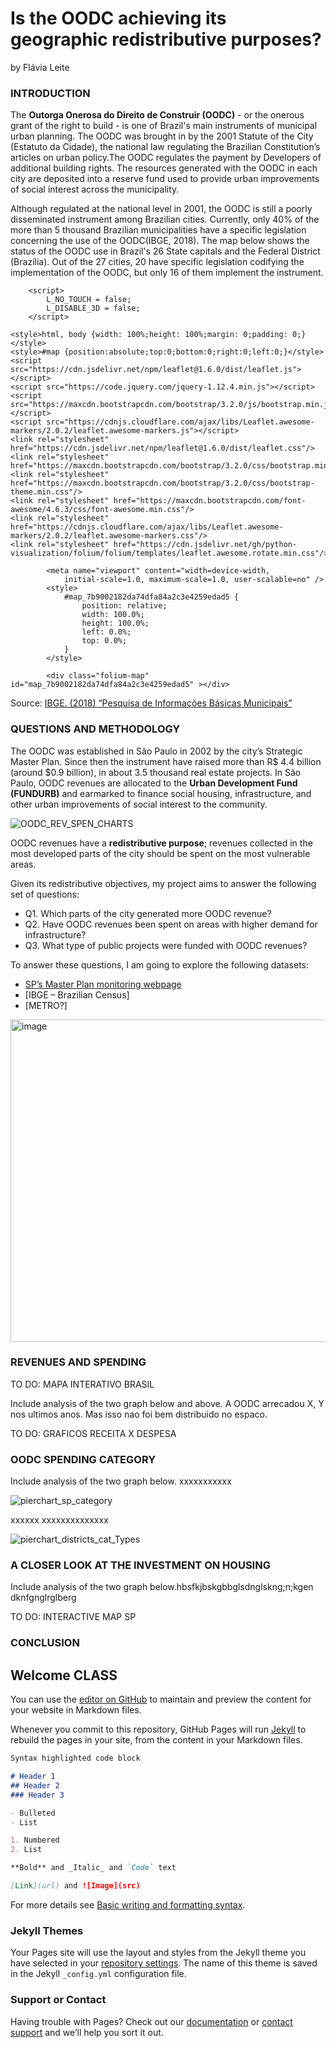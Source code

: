 # Is the OODC achieving its geographic redistributive purposes?
by Flávia Leite


### INTRODUCTION
The **Outorga Onerosa do Direito de Construir (OODC)** - or the onerous grant of the right to build - is one of Brazil's main instruments of  municipal urban planning. The OODC was brought in by the 2001 Statute of the City (Estatuto da Cidade), the national law regulating the Brazilian Constitution’s articles on urban policy.The OODC regulates the payment by Developers of additional building rights. The resources generated with the OODC in each city are deposited into a reserve fund used to provide urban improvements of social interest across the municipality.


Although regulated at the national level in 2001, the OODC is still a poorly disseminated instrument among Brazilian cities. Currently, only 40% of the more than 5 thousand Brazilian municipalities have a specific legislation concerning the use of the OODC(IBGE, 2018). The map below shows the status of the OODC use in Brazil's 26 State capitals and the Federal District (Brazília). Out of the 27 cities, 20 have specific legislation codifying the implementation of the OODC, but only 16 of them implement the instrument.


<!DOCTYPE html>
<head>    
    <meta http-equiv="content-type" content="text/html; charset=UTF-8" />
    
        <script>
            L_NO_TOUCH = false;
            L_DISABLE_3D = false;
        </script>
    
    <style>html, body {width: 100%;height: 100%;margin: 0;padding: 0;}</style>
    <style>#map {position:absolute;top:0;bottom:0;right:0;left:0;}</style>
    <script src="https://cdn.jsdelivr.net/npm/leaflet@1.6.0/dist/leaflet.js"></script>
    <script src="https://code.jquery.com/jquery-1.12.4.min.js"></script>
    <script src="https://maxcdn.bootstrapcdn.com/bootstrap/3.2.0/js/bootstrap.min.js"></script>
    <script src="https://cdnjs.cloudflare.com/ajax/libs/Leaflet.awesome-markers/2.0.2/leaflet.awesome-markers.js"></script>
    <link rel="stylesheet" href="https://cdn.jsdelivr.net/npm/leaflet@1.6.0/dist/leaflet.css"/>
    <link rel="stylesheet" href="https://maxcdn.bootstrapcdn.com/bootstrap/3.2.0/css/bootstrap.min.css"/>
    <link rel="stylesheet" href="https://maxcdn.bootstrapcdn.com/bootstrap/3.2.0/css/bootstrap-theme.min.css"/>
    <link rel="stylesheet" href="https://maxcdn.bootstrapcdn.com/font-awesome/4.6.3/css/font-awesome.min.css"/>
    <link rel="stylesheet" href="https://cdnjs.cloudflare.com/ajax/libs/Leaflet.awesome-markers/2.0.2/leaflet.awesome-markers.css"/>
    <link rel="stylesheet" href="https://cdn.jsdelivr.net/gh/python-visualization/folium/folium/templates/leaflet.awesome.rotate.min.css"/>
    
            <meta name="viewport" content="width=device-width,
                initial-scale=1.0, maximum-scale=1.0, user-scalable=no" />
            <style>
                #map_7b9002182da74dfa84a2c3e4259edad5 {
                    position: relative;
                    width: 100.0%;
                    height: 100.0%;
                    left: 0.0%;
                    top: 0.0%;
                }
            </style>
        
</head>
<body>    
    
            <div class="folium-map" id="map_7b9002182da74dfa84a2c3e4259edad5" ></div>
        
</body>
<script>    
    
            var map_7b9002182da74dfa84a2c3e4259edad5 = L.map(
                "map_7b9002182da74dfa84a2c3e4259edad5",
                {
                    center: [-15.7975, -47.8919],
                    crs: L.CRS.EPSG3857,
                    zoom: 4,
                    zoomControl: true,
                    preferCanvas: false,
                }
            );

            

        
    
            var tile_layer_03cfb964936b4d74aa727ed1a0f5a7e5 = L.tileLayer(
                "https://cartodb-basemaps-{s}.global.ssl.fastly.net/light_all/{z}/{x}/{y}.png",
                {"attribution": "\u0026copy; \u003ca href=\"http://www.openstreetmap.org/copyright\"\u003eOpenStreetMap\u003c/a\u003e contributors \u0026copy; \u003ca href=\"http://cartodb.com/attributions\"\u003eCartoDB\u003c/a\u003e, CartoDB \u003ca href =\"http://cartodb.com/attributions\"\u003eattributions\u003c/a\u003e", "detectRetina": false, "maxNativeZoom": 18, "maxZoom": 18, "minZoom": 0, "noWrap": false, "opacity": 1, "subdomains": "abc", "tms": false}
            ).addTo(map_7b9002182da74dfa84a2c3e4259edad5);
        
    
            var circle_marker_36040e61d24a4b719be0b2f440cc4c93 = L.circleMarker(
                [-10.57, -37.45],
                {"bubblingMouseEvents": true, "color": "red", "dashArray": null, "dashOffset": null, "fill": false, "fillColor": "red", "fillOpacity": 0.2, "fillRule": "evenodd", "lineCap": "round", "lineJoin": "round", "opacity": 1.0, "radius": 5, "stroke": true, "weight": 3}
            ).addTo(map_7b9002182da74dfa84a2c3e4259edad5);
        
    
        var popup_f6bfe4098d98423e965b08bf0a80fa6f = L.popup({"maxWidth": 300, "minWidth": 100});

        
            var html_ade9ba6fb562448892d351f7ed99d5bd = $(`<div id="html_ade9ba6fb562448892d351f7ed99d5bd" style="width: 100.0%; height: 100.0%;"> - City: ARACAJU<br> - OODC legislation?: nan<br> - OODC implemented?: No</div>`)[0];
            popup_f6bfe4098d98423e965b08bf0a80fa6f.setContent(html_ade9ba6fb562448892d351f7ed99d5bd);
        

        circle_marker_36040e61d24a4b719be0b2f440cc4c93.bindPopup(popup_f6bfe4098d98423e965b08bf0a80fa6f)
        ;

        
    
    
            var circle_marker_6d74aa787f3e4fa4ad5b4de1f7c19d82 = L.circleMarker(
                [1.99, -61.33],
                {"bubblingMouseEvents": true, "color": "red", "dashArray": null, "dashOffset": null, "fill": false, "fillColor": "red", "fillOpacity": 0.2, "fillRule": "evenodd", "lineCap": "round", "lineJoin": "round", "opacity": 1.0, "radius": 5, "stroke": true, "weight": 3}
            ).addTo(map_7b9002182da74dfa84a2c3e4259edad5);
        
    
        var popup_4f5e3a1e532043d9857b67009658d263 = L.popup({"maxWidth": 300, "minWidth": 100});

        
            var html_b1a421335c974e2eb40367e1338791d8 = $(`<div id="html_b1a421335c974e2eb40367e1338791d8" style="width: 100.0%; height: 100.0%;"> - City: BOA VISTA<br> - OODC legislation?: nan<br> - OODC implemented?: No</div>`)[0];
            popup_4f5e3a1e532043d9857b67009658d263.setContent(html_b1a421335c974e2eb40367e1338791d8);
        

        circle_marker_6d74aa787f3e4fa4ad5b4de1f7c19d82.bindPopup(popup_4f5e3a1e532043d9857b67009658d263)
        ;

        
    
    
            var circle_marker_a655209c910045fc8eaaa89817a427f7 = L.circleMarker(
                [-20.51, -54.54],
                {"bubblingMouseEvents": true, "color": "red", "dashArray": null, "dashOffset": null, "fill": false, "fillColor": "red", "fillOpacity": 0.2, "fillRule": "evenodd", "lineCap": "round", "lineJoin": "round", "opacity": 1.0, "radius": 5, "stroke": true, "weight": 3}
            ).addTo(map_7b9002182da74dfa84a2c3e4259edad5);
        
    
        var popup_344d4ff51fea4737bd69e57f98e9af8c = L.popup({"maxWidth": 300, "minWidth": 100});

        
            var html_28cc473084734e97b297f77ba4752e7d = $(`<div id="html_28cc473084734e97b297f77ba4752e7d" style="width: 100.0%; height: 100.0%;"> - City: CAMPO GRANDE<br> - OODC legislation?: nan<br> - OODC implemented?: No</div>`)[0];
            popup_344d4ff51fea4737bd69e57f98e9af8c.setContent(html_28cc473084734e97b297f77ba4752e7d);
        

        circle_marker_a655209c910045fc8eaaa89817a427f7.bindPopup(popup_344d4ff51fea4737bd69e57f98e9af8c)
        ;

        
    
    
            var circle_marker_a1476ec73dd94d078b0b47bdfbe36537 = L.circleMarker(
                [1.41, -51.77],
                {"bubblingMouseEvents": true, "color": "red", "dashArray": null, "dashOffset": null, "fill": false, "fillColor": "red", "fillOpacity": 0.2, "fillRule": "evenodd", "lineCap": "round", "lineJoin": "round", "opacity": 1.0, "radius": 5, "stroke": true, "weight": 3}
            ).addTo(map_7b9002182da74dfa84a2c3e4259edad5);
        
    
        var popup_dff2de765aaa4a1ea48d70629e520334 = L.popup({"maxWidth": 300, "minWidth": 100});

        
            var html_d042a04da08d46eebe1b530433bbf021 = $(`<div id="html_d042a04da08d46eebe1b530433bbf021" style="width: 100.0%; height: 100.0%;"> - City: MACAPA<br> - OODC legislation?: nan<br> - OODC implemented?: No</div>`)[0];
            popup_dff2de765aaa4a1ea48d70629e520334.setContent(html_d042a04da08d46eebe1b530433bbf021);
        

        circle_marker_a1476ec73dd94d078b0b47bdfbe36537.bindPopup(popup_dff2de765aaa4a1ea48d70629e520334)
        ;

        
    
    
            var circle_marker_0bec9ea073d24dcab41c51c886eedd8f = L.circleMarker(
                [-8.38, -37.86],
                {"bubblingMouseEvents": true, "color": "red", "dashArray": null, "dashOffset": null, "fill": false, "fillColor": "red", "fillOpacity": 0.2, "fillRule": "evenodd", "lineCap": "round", "lineJoin": "round", "opacity": 1.0, "radius": 5, "stroke": true, "weight": 3}
            ).addTo(map_7b9002182da74dfa84a2c3e4259edad5);
        
    
        var popup_d6f709832e6141c7833d9f55b3af3a6c = L.popup({"maxWidth": 300, "minWidth": 100});

        
            var html_78883429d28345319420943b7459e0f9 = $(`<div id="html_78883429d28345319420943b7459e0f9" style="width: 100.0%; height: 100.0%;"> - City: RECIFE<br> - OODC legislation?: nan<br> - OODC implemented?: No</div>`)[0];
            popup_d6f709832e6141c7833d9f55b3af3a6c.setContent(html_78883429d28345319420943b7459e0f9);
        

        circle_marker_0bec9ea073d24dcab41c51c886eedd8f.bindPopup(popup_d6f709832e6141c7833d9f55b3af3a6c)
        ;

        
    
    
            var circle_marker_1376df74f55447dd8a55576d612c48f5 = L.circleMarker(
                [-8.77, -70.55],
                {"bubblingMouseEvents": true, "color": "red", "dashArray": null, "dashOffset": null, "fill": false, "fillColor": "red", "fillOpacity": 0.2, "fillRule": "evenodd", "lineCap": "round", "lineJoin": "round", "opacity": 1.0, "radius": 5, "stroke": true, "weight": 3}
            ).addTo(map_7b9002182da74dfa84a2c3e4259edad5);
        
    
        var popup_097f9de5b1e14100bb7361ed9653d90b = L.popup({"maxWidth": 300, "minWidth": 100});

        
            var html_fc85487e58ce4d818f0fa1edf33e2e37 = $(`<div id="html_fc85487e58ce4d818f0fa1edf33e2e37" style="width: 100.0%; height: 100.0%;"> - City: RIO BRANCO<br> - OODC legislation?: nan<br> - OODC implemented?: No</div>`)[0];
            popup_097f9de5b1e14100bb7361ed9653d90b.setContent(html_fc85487e58ce4d818f0fa1edf33e2e37);
        

        circle_marker_1376df74f55447dd8a55576d612c48f5.bindPopup(popup_097f9de5b1e14100bb7361ed9653d90b)
        ;

        
    
    
            var circle_marker_69036620ccb644d0b3db2543f36a7472 = L.circleMarker(
                [-5.42, -45.44],
                {"bubblingMouseEvents": true, "color": "red", "dashArray": null, "dashOffset": null, "fill": false, "fillColor": "red", "fillOpacity": 0.2, "fillRule": "evenodd", "lineCap": "round", "lineJoin": "round", "opacity": 1.0, "radius": 5, "stroke": true, "weight": 3}
            ).addTo(map_7b9002182da74dfa84a2c3e4259edad5);
        
    
        var popup_e389256d956f4fe1bc5115ffe1300411 = L.popup({"maxWidth": 300, "minWidth": 100});

        
            var html_833f46dae75a4719a2f5485c829d5e3d = $(`<div id="html_833f46dae75a4719a2f5485c829d5e3d" style="width: 100.0%; height: 100.0%;"> - City: SAO LUIS<br> - OODC legislation?: nan<br> - OODC implemented?: No</div>`)[0];
            popup_e389256d956f4fe1bc5115ffe1300411.setContent(html_833f46dae75a4719a2f5485c829d5e3d);
        

        circle_marker_69036620ccb644d0b3db2543f36a7472.bindPopup(popup_e389256d956f4fe1bc5115ffe1300411)
        ;

        
    
    
            var circle_marker_51242bd1c2fa4380bcaf39572f546b10 = L.circleMarker(
                [-18.1, -44.38],
                {"bubblingMouseEvents": true, "color": "red", "dashArray": null, "dashOffset": null, "fill": false, "fillColor": "red", "fillOpacity": 0.2, "fillRule": "evenodd", "lineCap": "round", "lineJoin": "round", "opacity": 1.0, "radius": 5, "stroke": true, "weight": 3}
            ).addTo(map_7b9002182da74dfa84a2c3e4259edad5);
        
    
        var popup_a30d60fc949841b79386dd9690630ee6 = L.popup({"maxWidth": 300, "minWidth": 100});

        
            var html_f4edd2929eb5478e978c12abc6961904 = $(`<div id="html_f4edd2929eb5478e978c12abc6961904" style="width: 100.0%; height: 100.0%;"> - City: BELO HORIZONTE<br> - OODC legislation?: nan<br> - OODC implemented?: No</div>`)[0];
            popup_a30d60fc949841b79386dd9690630ee6.setContent(html_f4edd2929eb5478e978c12abc6961904);
        

        circle_marker_51242bd1c2fa4380bcaf39572f546b10.bindPopup(popup_a30d60fc949841b79386dd9690630ee6)
        ;

        
    
    
            var circle_marker_116b7913c9d948ae819b853e51733e8f = L.circleMarker(
                [-12.64, -55.42],
                {"bubblingMouseEvents": true, "color": "red", "dashArray": null, "dashOffset": null, "fill": false, "fillColor": "red", "fillOpacity": 0.2, "fillRule": "evenodd", "lineCap": "round", "lineJoin": "round", "opacity": 1.0, "radius": 5, "stroke": true, "weight": 3}
            ).addTo(map_7b9002182da74dfa84a2c3e4259edad5);
        
    
        var popup_c5c8c2dbb64141ba93cf8a6117a92188 = L.popup({"maxWidth": 300, "minWidth": 100});

        
            var html_eece0790e90f404f9a8c43fd09c6062e = $(`<div id="html_eece0790e90f404f9a8c43fd09c6062e" style="width: 100.0%; height: 100.0%;"> - City: CUIABA<br> - OODC legislation?: nan<br> - OODC implemented?: No</div>`)[0];
            popup_c5c8c2dbb64141ba93cf8a6117a92188.setContent(html_eece0790e90f404f9a8c43fd09c6062e);
        

        circle_marker_116b7913c9d948ae819b853e51733e8f.bindPopup(popup_c5c8c2dbb64141ba93cf8a6117a92188)
        ;

        
    
    
            var circle_marker_3aa0a0475b674c93b1af1cc5cd675046 = L.circleMarker(
                [-9.62, -36.82],
                {"bubblingMouseEvents": true, "color": "red", "dashArray": null, "dashOffset": null, "fill": false, "fillColor": "red", "fillOpacity": 0.2, "fillRule": "evenodd", "lineCap": "round", "lineJoin": "round", "opacity": 1.0, "radius": 5, "stroke": true, "weight": 3}
            ).addTo(map_7b9002182da74dfa84a2c3e4259edad5);
        
    
        var popup_b14a3dbccc0841278758e9fb79212937 = L.popup({"maxWidth": 300, "minWidth": 100});

        
            var html_400926516f174988baf65d9992431474 = $(`<div id="html_400926516f174988baf65d9992431474" style="width: 100.0%; height: 100.0%;"> - City: MACEIO<br> - OODC legislation?: nan<br> - OODC implemented?: No</div>`)[0];
            popup_b14a3dbccc0841278758e9fb79212937.setContent(html_400926516f174988baf65d9992431474);
        

        circle_marker_3aa0a0475b674c93b1af1cc5cd675046.bindPopup(popup_b14a3dbccc0841278758e9fb79212937)
        ;

        
    
    
            var circle_marker_a508cf85bef744e7bce1411f9cd285d9 = L.circleMarker(
                [-19.19, -40.34],
                {"bubblingMouseEvents": true, "color": "red", "dashArray": null, "dashOffset": null, "fill": false, "fillColor": "red", "fillOpacity": 0.2, "fillRule": "evenodd", "lineCap": "round", "lineJoin": "round", "opacity": 1.0, "radius": 5, "stroke": true, "weight": 3}
            ).addTo(map_7b9002182da74dfa84a2c3e4259edad5);
        
    
        var popup_7a70e22a80f7405ab0c3f8c920f82fa5 = L.popup({"maxWidth": 300, "minWidth": 100});

        
            var html_16516f01dc1944fdaedb9130aff854cc = $(`<div id="html_16516f01dc1944fdaedb9130aff854cc" style="width: 100.0%; height: 100.0%;"> - City: VITORIA<br> - OODC legislation?: nan<br> - OODC implemented?: No</div>`)[0];
            popup_7a70e22a80f7405ab0c3f8c920f82fa5.setContent(html_16516f01dc1944fdaedb9130aff854cc);
        

        circle_marker_a508cf85bef744e7bce1411f9cd285d9.bindPopup(popup_7a70e22a80f7405ab0c3f8c920f82fa5)
        ;

        
    
    
            var circle_marker_01919191227948cabb23615af8938093 = L.circleMarker(
                [-3.79, -52.48],
                {"bubblingMouseEvents": true, "color": "green", "dashArray": null, "dashOffset": null, "fill": false, "fillColor": "green", "fillOpacity": 0.2, "fillRule": "evenodd", "lineCap": "round", "lineJoin": "round", "opacity": 1.0, "radius": 5, "stroke": true, "weight": 3}
            ).addTo(map_7b9002182da74dfa84a2c3e4259edad5);
        
    
        var popup_f3d953a84da74bdaae9f0ed5f98c5cb6 = L.popup({"maxWidth": 300, "minWidth": 100});

        
            var html_d8cebb506d7f4816b04ce5a2bf50b0db = $(`<div id="html_d8cebb506d7f4816b04ce5a2bf50b0db" style="width: 100.0%; height: 100.0%;"> - City: BELEM<br> - OODC legislation?: 2008.0<br> - OODC implemented?: Yes</div>`)[0];
            popup_f3d953a84da74bdaae9f0ed5f98c5cb6.setContent(html_d8cebb506d7f4816b04ce5a2bf50b0db);
        

        circle_marker_01919191227948cabb23615af8938093.bindPopup(popup_f3d953a84da74bdaae9f0ed5f98c5cb6)
        ;

        
    
    
            var circle_marker_ff68c6ddfb314e82869d92d064c4ff4e = L.circleMarker(
                [-5.2, -39.53],
                {"bubblingMouseEvents": true, "color": "green", "dashArray": null, "dashOffset": null, "fill": false, "fillColor": "green", "fillOpacity": 0.2, "fillRule": "evenodd", "lineCap": "round", "lineJoin": "round", "opacity": 1.0, "radius": 5, "stroke": true, "weight": 3}
            ).addTo(map_7b9002182da74dfa84a2c3e4259edad5);
        
    
        var popup_eb8f30c7b1474411bfc5c076768bac5e = L.popup({"maxWidth": 300, "minWidth": 100});

        
            var html_abb09433f9084a85aa52a17f9bde9507 = $(`<div id="html_abb09433f9084a85aa52a17f9bde9507" style="width: 100.0%; height: 100.0%;"> - City: FORTALEZA<br> - OODC legislation?: 2009.0<br> - OODC implemented?: Yes</div>`)[0];
            popup_eb8f30c7b1474411bfc5c076768bac5e.setContent(html_abb09433f9084a85aa52a17f9bde9507);
        

        circle_marker_ff68c6ddfb314e82869d92d064c4ff4e.bindPopup(popup_eb8f30c7b1474411bfc5c076768bac5e)
        ;

        
    
    
            var circle_marker_14f79372a64449c587e3d9ca2a78ad5e = L.circleMarker(
                [-7.28, -36.72],
                {"bubblingMouseEvents": true, "color": "green", "dashArray": null, "dashOffset": null, "fill": false, "fillColor": "green", "fillOpacity": 0.2, "fillRule": "evenodd", "lineCap": "round", "lineJoin": "round", "opacity": 1.0, "radius": 5, "stroke": true, "weight": 3}
            ).addTo(map_7b9002182da74dfa84a2c3e4259edad5);
        
    
        var popup_a46b0b0ca43d4359925a71357af354b8 = L.popup({"maxWidth": 300, "minWidth": 100});

        
            var html_ba68d8a12ab3478aa3dd029f18ee5bd3 = $(`<div id="html_ba68d8a12ab3478aa3dd029f18ee5bd3" style="width: 100.0%; height: 100.0%;"> - City: JOAO PESSOA<br> - OODC legislation?: 2011.0<br> - OODC implemented?: Yes</div>`)[0];
            popup_a46b0b0ca43d4359925a71357af354b8.setContent(html_ba68d8a12ab3478aa3dd029f18ee5bd3);
        

        circle_marker_14f79372a64449c587e3d9ca2a78ad5e.bindPopup(popup_a46b0b0ca43d4359925a71357af354b8)
        ;

        
    
    
            var circle_marker_b2b2bc0770f64028a42c3a230b113dcc = L.circleMarker(
                [-5.81, -36.59],
                {"bubblingMouseEvents": true, "color": "green", "dashArray": null, "dashOffset": null, "fill": false, "fillColor": "green", "fillOpacity": 0.2, "fillRule": "evenodd", "lineCap": "round", "lineJoin": "round", "opacity": 1.0, "radius": 5, "stroke": true, "weight": 3}
            ).addTo(map_7b9002182da74dfa84a2c3e4259edad5);
        
    
        var popup_cebdcffae07b452b92396fcf54720f52 = L.popup({"maxWidth": 300, "minWidth": 100});

        
            var html_7064229b5c9044fb84279be8fdd5030c = $(`<div id="html_7064229b5c9044fb84279be8fdd5030c" style="width: 100.0%; height: 100.0%;"> - City: NATAL<br> - OODC legislation?: 2022.0<br> - OODC implemented?: Yes</div>`)[0];
            popup_cebdcffae07b452b92396fcf54720f52.setContent(html_7064229b5c9044fb84279be8fdd5030c);
        

        circle_marker_b2b2bc0770f64028a42c3a230b113dcc.bindPopup(popup_cebdcffae07b452b92396fcf54720f52)
        ;

        
    
    
            var circle_marker_07e66d86199f4605926f767867444e50 = L.circleMarker(
                [-22.25, -42.66],
                {"bubblingMouseEvents": true, "color": "green", "dashArray": null, "dashOffset": null, "fill": false, "fillColor": "green", "fillOpacity": 0.2, "fillRule": "evenodd", "lineCap": "round", "lineJoin": "round", "opacity": 1.0, "radius": 5, "stroke": true, "weight": 3}
            ).addTo(map_7b9002182da74dfa84a2c3e4259edad5);
        
    
        var popup_70f09d2992584255b019da61d931fb2e = L.popup({"maxWidth": 300, "minWidth": 100});

        
            var html_1215e9272f964326be86ca8fa095c415 = $(`<div id="html_1215e9272f964326be86ca8fa095c415" style="width: 100.0%; height: 100.0%;"> - City: RIO DE JANEIRO<br> - OODC legislation?: 2011.0<br> - OODC implemented?: Yes</div>`)[0];
            popup_70f09d2992584255b019da61d931fb2e.setContent(html_1215e9272f964326be86ca8fa095c415);
        

        circle_marker_07e66d86199f4605926f767867444e50.bindPopup(popup_70f09d2992584255b019da61d931fb2e)
        ;

        
    
    
            var circle_marker_76d34d7c3b6544d8b538c9db932206e9 = L.circleMarker(
                [-13.29, -41.71],
                {"bubblingMouseEvents": true, "color": "green", "dashArray": null, "dashOffset": null, "fill": false, "fillColor": "green", "fillOpacity": 0.2, "fillRule": "evenodd", "lineCap": "round", "lineJoin": "round", "opacity": 1.0, "radius": 5, "stroke": true, "weight": 3}
            ).addTo(map_7b9002182da74dfa84a2c3e4259edad5);
        
    
        var popup_3f67465f3b644cd7a289b51dd1c3666e = L.popup({"maxWidth": 300, "minWidth": 100});

        
            var html_7daf6138be3a4f2eaa97d0052e831c30 = $(`<div id="html_7daf6138be3a4f2eaa97d0052e831c30" style="width: 100.0%; height: 100.0%;"> - City: SALVADOR<br> - OODC legislation?: 2015.0<br> - OODC implemented?: Yes</div>`)[0];
            popup_3f67465f3b644cd7a289b51dd1c3666e.setContent(html_7daf6138be3a4f2eaa97d0052e831c30);
        

        circle_marker_76d34d7c3b6544d8b538c9db932206e9.bindPopup(popup_3f67465f3b644cd7a289b51dd1c3666e)
        ;

        
    
    
            var circle_marker_ade91d96a5ba47c589a8db47f2ae40b1 = L.circleMarker(
                [-6.6, -42.28],
                {"bubblingMouseEvents": true, "color": "green", "dashArray": null, "dashOffset": null, "fill": false, "fillColor": "green", "fillOpacity": 0.2, "fillRule": "evenodd", "lineCap": "round", "lineJoin": "round", "opacity": 1.0, "radius": 5, "stroke": true, "weight": 3}
            ).addTo(map_7b9002182da74dfa84a2c3e4259edad5);
        
    
        var popup_c46e594ed01c4fea831fa140a0b7afb6 = L.popup({"maxWidth": 300, "minWidth": 100});

        
            var html_fdb146434a1742bab3d6d7cbddbc42a3 = $(`<div id="html_fdb146434a1742bab3d6d7cbddbc42a3" style="width: 100.0%; height: 100.0%;"> - City: TERESINA<br> - OODC legislation?: 2019.0<br> - OODC implemented?: Yes</div>`)[0];
            popup_c46e594ed01c4fea831fa140a0b7afb6.setContent(html_fdb146434a1742bab3d6d7cbddbc42a3);
        

        circle_marker_ade91d96a5ba47c589a8db47f2ae40b1.bindPopup(popup_c46e594ed01c4fea831fa140a0b7afb6)
        ;

        
    
    
            var circle_marker_99ac00659fe24c4bb219b92a41fd3f35 = L.circleMarker(
                [-15.83, -47.86],
                {"bubblingMouseEvents": true, "color": "green", "dashArray": null, "dashOffset": null, "fill": false, "fillColor": "green", "fillOpacity": 0.2, "fillRule": "evenodd", "lineCap": "round", "lineJoin": "round", "opacity": 1.0, "radius": 5, "stroke": true, "weight": 3}
            ).addTo(map_7b9002182da74dfa84a2c3e4259edad5);
        
    
        var popup_ad78bb5266fe4428921c95eea6ead8a1 = L.popup({"maxWidth": 300, "minWidth": 100});

        
            var html_0ed11b5e5c42467c9428598a400390c6 = $(`<div id="html_0ed11b5e5c42467c9428598a400390c6" style="width: 100.0%; height: 100.0%;"> - City: BRASILIA<br> - OODC legislation?: 1996.0<br> - OODC implemented?: Yes</div>`)[0];
            popup_ad78bb5266fe4428921c95eea6ead8a1.setContent(html_0ed11b5e5c42467c9428598a400390c6);
        

        circle_marker_99ac00659fe24c4bb219b92a41fd3f35.bindPopup(popup_ad78bb5266fe4428921c95eea6ead8a1)
        ;

        
    
    
            var circle_marker_7f4929bceeaa4e8b9797e5179e9fc308 = L.circleMarker(
                [-24.89, -51.55],
                {"bubblingMouseEvents": true, "color": "green", "dashArray": null, "dashOffset": null, "fill": false, "fillColor": "green", "fillOpacity": 0.2, "fillRule": "evenodd", "lineCap": "round", "lineJoin": "round", "opacity": 1.0, "radius": 5, "stroke": true, "weight": 3}
            ).addTo(map_7b9002182da74dfa84a2c3e4259edad5);
        
    
        var popup_daa883df1f39421b873ec2355c7eaf1a = L.popup({"maxWidth": 300, "minWidth": 100});

        
            var html_ff2705cc44de4fc4bbb15554cdfb382d = $(`<div id="html_ff2705cc44de4fc4bbb15554cdfb382d" style="width: 100.0%; height: 100.0%;"> - City: CURITIBA<br> - OODC legislation?: 2020.0<br> - OODC implemented?: Yes</div>`)[0];
            popup_daa883df1f39421b873ec2355c7eaf1a.setContent(html_ff2705cc44de4fc4bbb15554cdfb382d);
        

        circle_marker_7f4929bceeaa4e8b9797e5179e9fc308.bindPopup(popup_daa883df1f39421b873ec2355c7eaf1a)
        ;

        
    
    
            var circle_marker_9b55a657cee54275b0f48dda4bfe8612 = L.circleMarker(
                [-27.45, -50.95],
                {"bubblingMouseEvents": true, "color": "green", "dashArray": null, "dashOffset": null, "fill": false, "fillColor": "green", "fillOpacity": 0.2, "fillRule": "evenodd", "lineCap": "round", "lineJoin": "round", "opacity": 1.0, "radius": 5, "stroke": true, "weight": 3}
            ).addTo(map_7b9002182da74dfa84a2c3e4259edad5);
        
    
        var popup_f0f24868daaa42bc8cbf4aff5bd47434 = L.popup({"maxWidth": 300, "minWidth": 100});

        
            var html_52e3f3b96fcf48e5bfb0dca380ddd683 = $(`<div id="html_52e3f3b96fcf48e5bfb0dca380ddd683" style="width: 100.0%; height: 100.0%;"> - City: FLORIANOPOLIS<br> - OODC legislation?: 2014.0<br> - OODC implemented?: Yes</div>`)[0];
            popup_f0f24868daaa42bc8cbf4aff5bd47434.setContent(html_52e3f3b96fcf48e5bfb0dca380ddd683);
        

        circle_marker_9b55a657cee54275b0f48dda4bfe8612.bindPopup(popup_f0f24868daaa42bc8cbf4aff5bd47434)
        ;

        
    
    
            var circle_marker_895a28d7bf08407a885086c35f5c8b80 = L.circleMarker(
                [-15.98, -49.86],
                {"bubblingMouseEvents": true, "color": "green", "dashArray": null, "dashOffset": null, "fill": false, "fillColor": "green", "fillOpacity": 0.2, "fillRule": "evenodd", "lineCap": "round", "lineJoin": "round", "opacity": 1.0, "radius": 5, "stroke": true, "weight": 3}
            ).addTo(map_7b9002182da74dfa84a2c3e4259edad5);
        
    
        var popup_5702961406fc4dbbb1469e710e3b9613 = L.popup({"maxWidth": 300, "minWidth": 100});

        
            var html_db5ea2a896ad4c6b97b29fd8403903cd = $(`<div id="html_db5ea2a896ad4c6b97b29fd8403903cd" style="width: 100.0%; height: 100.0%;"> - City: GOIANIA<br> - OODC legislation?: 2008.0<br> - OODC implemented?: Yes</div>`)[0];
            popup_5702961406fc4dbbb1469e710e3b9613.setContent(html_db5ea2a896ad4c6b97b29fd8403903cd);
        

        circle_marker_895a28d7bf08407a885086c35f5c8b80.bindPopup(popup_5702961406fc4dbbb1469e710e3b9613)
        ;

        
    
    
            var circle_marker_27e64c61cd234eada88733664030fe83 = L.circleMarker(
                [-3.47, -65.1],
                {"bubblingMouseEvents": true, "color": "green", "dashArray": null, "dashOffset": null, "fill": false, "fillColor": "green", "fillOpacity": 0.2, "fillRule": "evenodd", "lineCap": "round", "lineJoin": "round", "opacity": 1.0, "radius": 5, "stroke": true, "weight": 3}
            ).addTo(map_7b9002182da74dfa84a2c3e4259edad5);
        
    
        var popup_a630ff92e8ae4d4a8311deeb99e5f753 = L.popup({"maxWidth": 300, "minWidth": 100});

        
            var html_e5eafc0312ca4abdbfa01babe422c78b = $(`<div id="html_e5eafc0312ca4abdbfa01babe422c78b" style="width: 100.0%; height: 100.0%;"> - City: MANAUS<br> - OODC legislation?: 2014.0<br> - OODC implemented?: Yes</div>`)[0];
            popup_a630ff92e8ae4d4a8311deeb99e5f753.setContent(html_e5eafc0312ca4abdbfa01babe422c78b);
        

        circle_marker_27e64c61cd234eada88733664030fe83.bindPopup(popup_a630ff92e8ae4d4a8311deeb99e5f753)
        ;

        
    
    
            var circle_marker_1b31ae2106334a439103f971abff8c5c = L.circleMarker(
                [-9.46, -48.26],
                {"bubblingMouseEvents": true, "color": "green", "dashArray": null, "dashOffset": null, "fill": false, "fillColor": "green", "fillOpacity": 0.2, "fillRule": "evenodd", "lineCap": "round", "lineJoin": "round", "opacity": 1.0, "radius": 5, "stroke": true, "weight": 3}
            ).addTo(map_7b9002182da74dfa84a2c3e4259edad5);
        
    
        var popup_164b313398fe40e2a1983b93a3173cd3 = L.popup({"maxWidth": 300, "minWidth": 100});

        
            var html_e694b622e2f64d9dbffde03c68881cce = $(`<div id="html_e694b622e2f64d9dbffde03c68881cce" style="width: 100.0%; height: 100.0%;"> - City: PALMAS<br> - OODC legislation?: 2012.0<br> - OODC implemented?: Yes</div>`)[0];
            popup_164b313398fe40e2a1983b93a3173cd3.setContent(html_e694b622e2f64d9dbffde03c68881cce);
        

        circle_marker_1b31ae2106334a439103f971abff8c5c.bindPopup(popup_164b313398fe40e2a1983b93a3173cd3)
        ;

        
    
    
            var circle_marker_dfb26ec50526476aafc245dcaf57e24d = L.circleMarker(
                [-30.17, -53.5],
                {"bubblingMouseEvents": true, "color": "green", "dashArray": null, "dashOffset": null, "fill": false, "fillColor": "green", "fillOpacity": 0.2, "fillRule": "evenodd", "lineCap": "round", "lineJoin": "round", "opacity": 1.0, "radius": 5, "stroke": true, "weight": 3}
            ).addTo(map_7b9002182da74dfa84a2c3e4259edad5);
        
    
        var popup_128b131281b84773a5886aa8e0f3b782 = L.popup({"maxWidth": 300, "minWidth": 100});

        
            var html_cba9ac11a8164dc287e84ab08d6478be = $(`<div id="html_cba9ac11a8164dc287e84ab08d6478be" style="width: 100.0%; height: 100.0%;"> - City: PORTO ALEGRE<br> - OODC legislation?: 1994.0<br> - OODC implemented?: Yes</div>`)[0];
            popup_128b131281b84773a5886aa8e0f3b782.setContent(html_cba9ac11a8164dc287e84ab08d6478be);
        

        circle_marker_dfb26ec50526476aafc245dcaf57e24d.bindPopup(popup_128b131281b84773a5886aa8e0f3b782)
        ;

        
    
    
            var circle_marker_95d51d56109f4f7396680d13fa4e6948 = L.circleMarker(
                [-10.83, -63.34],
                {"bubblingMouseEvents": true, "color": "green", "dashArray": null, "dashOffset": null, "fill": false, "fillColor": "green", "fillOpacity": 0.2, "fillRule": "evenodd", "lineCap": "round", "lineJoin": "round", "opacity": 1.0, "radius": 5, "stroke": true, "weight": 3}
            ).addTo(map_7b9002182da74dfa84a2c3e4259edad5);
        
    
        var popup_37038e8378834af0b29ae5090ad4c181 = L.popup({"maxWidth": 300, "minWidth": 100});

        
            var html_04137db7af3c43c3bd2adb4f022433f9 = $(`<div id="html_04137db7af3c43c3bd2adb4f022433f9" style="width: 100.0%; height: 100.0%;"> - City: PORTO VELHO<br> - OODC legislation?: 2010.0<br> - OODC implemented?: Yes</div>`)[0];
            popup_37038e8378834af0b29ae5090ad4c181.setContent(html_04137db7af3c43c3bd2adb4f022433f9);
        

        circle_marker_95d51d56109f4f7396680d13fa4e6948.bindPopup(popup_37038e8378834af0b29ae5090ad4c181)
        ;

        
    
    
            var circle_marker_da2fe5fe668d4ac2a3d8d8c6c8cddf29 = L.circleMarker(
                [-22.19, -48.79],
                {"bubblingMouseEvents": true, "color": "green", "dashArray": null, "dashOffset": null, "fill": false, "fillColor": "green", "fillOpacity": 0.2, "fillRule": "evenodd", "lineCap": "round", "lineJoin": "round", "opacity": 1.0, "radius": 5, "stroke": true, "weight": 3}
            ).addTo(map_7b9002182da74dfa84a2c3e4259edad5);
        
    
        var popup_cdd38bd968ab4669a2512ee55d2a7b9b = L.popup({"maxWidth": 300, "minWidth": 100});

        
            var html_9be50f7badc34b56888f75051cb38195 = $(`<div id="html_9be50f7badc34b56888f75051cb38195" style="width: 100.0%; height: 100.0%;"> - City: SAO PAULO<br> - OODC legislation?: 2003.0<br> - OODC implemented?: Yes</div>`)[0];
            popup_cdd38bd968ab4669a2512ee55d2a7b9b.setContent(html_9be50f7badc34b56888f75051cb38195);
        

        circle_marker_da2fe5fe668d4ac2a3d8d8c6c8cddf29.bindPopup(popup_cdd38bd968ab4669a2512ee55d2a7b9b)
        ;

        
    
</script>

Source: [IBGE. (2018) “Pesquisa de  Informações  Básicas  Municipais”](https://www.ibge.gov.br/estatisticas/sociais/educacao/10586-pesquisa-de-informacoes-basicas-municipais.html?=&t=resultados)




### QUESTIONS AND METHODOLOGY
The OODC was established in São Paulo in 2002 by the city’s Strategic Master Plan. Since then the instrument have raised more than R$ 4.4 billion (around $0.9 billion), in about 3.5 thousand real estate projects. In São Paulo, OODC revenues are allocated to the **Urban Development Fund (FUNDURB)** and earmarked to finance social housing, infrastructure, and other urban improvements of social interest to the community. 


![OODC_REV_SPEN_CHARTS](https://user-images.githubusercontent.com/97998623/166984385-92ad03bf-4a2d-42b0-b7d3-d1522bd4d79d.png)



OODC revenues have a **redistributive purpose**; revenues collected in the most developed parts of the city should be spent on the most vulnerable areas. 

Given its redistributive objectives, my project aims to answer the following set of questions: 
* Q1. Which parts of the city generated more OODC revenue?
* Q2. Have OODC revenues been spent on areas with higher demand for infrastructure?
* Q3. What type of public projects were funded with OODC revenues? 

To answer these questions, I am going to explore the following datasets:
* [SP’s Master Plan monitoring webpage](https://monitoramentopde.gestaourbana.prefeitura.sp.gov.br/) 
* [IBGE – Brazilian Census]
* [METRO?]

<img width="516" alt="image" src="https://user-images.githubusercontent.com/97998623/166829046-9132010d-3f93-41c9-af93-8c235a252d77.png">




### REVENUES AND SPENDING

TO DO: MAPA INTERATIVO BRASIL

Include analysis of the two graph below and above. A OODC arrecadou X, Y nos ultimos anos. Mas isso nao foi bem distribuido no espaco.

TO DO: GRAFICOS RECEITA X DESPESA




### OODC SPENDING CATEGORY
Include analysis of the two graph below.
xxxxxxxxxxx

![pierchart_sp_category](https://user-images.githubusercontent.com/97998623/166984885-b9484888-e769-4eaf-9a57-f3c6ef0b3c61.png)

xxxxxx
xxxxxxxxxxxxxx

![pierchart_districts_cat_Types](https://user-images.githubusercontent.com/97998623/166984896-b086d91a-7efe-4ab9-b873-11ea74162425.png)




### A CLOSER LOOK AT THE INVESTMENT ON HOUSING
Include analysis of the two graph below.hbsfkjbskgbbglsdnglskng;n;kgen
dknfgnglrglberg

TO DO: INTERACTIVE MAP SP




### CONCLUSION











## Welcome CLASS

You can use the [editor on GitHub](https://github.com/flavia-leite/OODC_Sao_Paulo/edit/gh-pages/index.md) to maintain and preview the content for your website in Markdown files.

Whenever you commit to this repository, GitHub Pages will run [Jekyll](https://jekyllrb.com/) to rebuild the pages in your site, from the content in your Markdown files.

```markdown
Syntax highlighted code block

# Header 1
## Header 2
### Header 3

- Bulleted
- List

1. Numbered
2. List

**Bold** and _Italic_ and `Code` text

[Link](url) and ![Image](src)
```

For more details see [Basic writing and formatting syntax](https://docs.github.com/en/github/writing-on-github/getting-started-with-writing-and-formatting-on-github/basic-writing-and-formatting-syntax).

### Jekyll Themes

Your Pages site will use the layout and styles from the Jekyll theme you have selected in your [repository settings](https://github.com/flavia-leite/OODC_Sao_Paulo/settings/pages). The name of this theme is saved in the Jekyll `_config.yml` configuration file.

### Support or Contact

Having trouble with Pages? Check out our [documentation](https://docs.github.com/categories/github-pages-basics/) or [contact support](https://support.github.com/contact) and we’ll help you sort it out.

